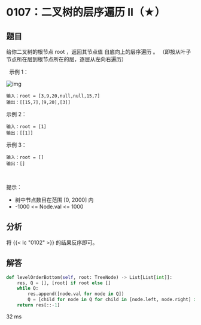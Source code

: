 # 0107：二叉树的层序遍历 II（★）


## 题目
给你二叉树的根节点 root ，返回其节点值 自底向上的层序遍历 。 
（即按从叶子节点所在层到根节点所在的层，逐层从左向右遍历）

 
示例 1：

![img](https://assets.leetcode.com/uploads/2021/02/19/tree1.jpg)

	输入：root = [3,9,20,null,null,15,7]
	输出：[[15,7],[9,20],[3]]

示例 2：

	输入：root = [1]
	输出：[[1]]

示例 3：

	输入：root = []
	输出：[]
 

提示：
- 树中节点数目在范围 [0, 2000] 内
- -1000 <= Node.val <= 1000


## 分析

将 {{< lc "0102" >}} 的结果反序即可。

## 解答

```python
def levelOrderBottom(self, root: TreeNode) -> List[List[int]]:
    res, Q = [], [root] if root else []
    while Q:
        res.append([node.val for node in Q])
        Q = [child for node in Q for child in [node.left, node.right] if child]
    return res[::-1]
```
32 ms

